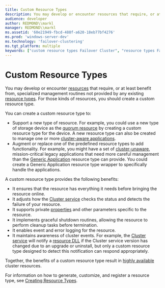 ```yaml
---
title: Custom Resource Types
description: You may develop or encounter resources that require, or at least benefit from, specialized management routines not provided by any existing resource types. For those kinds of resources, you should create a custom resource type.
audience: developer
author: REDMOND\\markl
manager: REDMOND\\markl
ms.assetid: '60e21949-fbcd-488f-a620-18eb77bf4276'
ms.prod: 'windows-server-dev'
ms.technology: 'failover-clustering'
ms.tgt_platform: multiple
keywords: ["custom resource types Failover Cluster", "resource types Failover Cluster ,custom", "application types Failover Cluster ,custom resource types"]
---
```


# Custom Resource Types

You may develop or encounter [resources](resources.md) that require, or at least benefit from, specialized management routines not provided by any existing [resource types](resource-types.md). For those kinds of resources, you should create a custom resource type.

You can create a custom resource type to:

-   Support a new type of resource. For example, you could use a new type of storage device as the [quorum resource](quorum-resource.md) by creating a custom resource type for the device. A new resource type can also be created to manage one or more [cluster-aware applications](cluster-aware-applications.md).
-   Augment or replace one of the predefined resource types to add functionality. For example, you might have a set of [cluster-unaware](cluster-unaware-applications.md), mission-critical legacy applications that need more careful management than the [Generic Application](generic-application.md) resource type can provide. You could create a Generic Application resource type wrapper to specifically handle the applications.

A custom resource type provides the following benefits:

-   It ensures that the resource has everything it needs before bringing the resource online.
-   It adjusts how the [Cluster service](cluster-service.md) checks the status and detects the failure of your resource.
-   It supports private [properties](private-properties.md) and other parameters specific to the resource.
-   It implements graceful shutdown routines, allowing the resource to perform cleanup tasks before termination.
-   It enables event and error logging for the resource.
-   It maintains awareness of cluster events. For example, the [Cluster service](cluster-service.md) will notify a [resource DLL](resource-dlls.md) if the Cluster service version has changed due to an upgrade or uninstall, but only a custom resource type designed to detect this notification can respond appropriately.

Together, the benefits of a custom resource type result in [highly available](high-availability.md) cluster resources.

For information on how to generate, customize, and register a resource type, see [Creating Resource Types](creating-resource-types.md).

 

 




